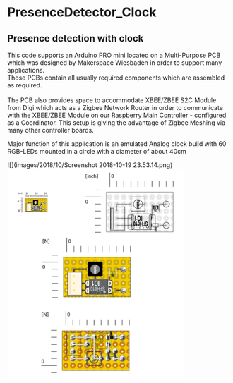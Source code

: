 # PresenceDetector_Clock
## Presence detection with clock<br>
This code supports an Arduino PRO mini located on a Multi-Purpose PCB which was designed by Makerspace Wiesbaden in order to support many applications.<br>Those PCBs contain all usually required components which are assembled as required.<br><br>The PCB also provides space to accommodate XBEE/ZBEE S2C Module from Digi which acts as a Zigbee Network Router in order to communicate with the XBEE/ZBEE Module on our Raspberry Main Controller - configured as a Coordinator. This setup is giving the advantage of Zigbee Meshing via many other controller boards.

Major function of this application is an emulated Analog clock build with 60 RGB-LEDs mounted in a circle with a diameter of about 40cm

![](images/2018/10/Screenshot 2018-10-19 23.53.14.png)
<img src='images/2018/10/Screenshot 2018-10-19 23.57.21.png' width='400' height='' >

